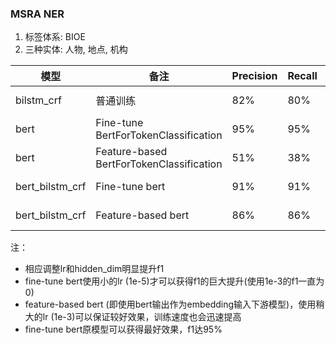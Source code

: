 ### MSRA NER

1. 标签体系: BIOE
2. 三种实体: 人物, 地点, 机构 

| 模型  |备注  | Precision |Recall   |F1  |Time/Epoch  | 参数|
|---|---|---|---|---|---|---|
| bilstm_crf  |  普通训练 | 82%  | 80%  | 81%  |25min/15   | lr=1e-3,batch_size=200,max_len=150,embedding_dim=100,hidden_dim=200 |
| bert  | Fine-tune BertForTokenClassification |95%  |95%   | 95%  | 1.5h/11  | lr=1e-5,batch_size=32,max_len=150,embedding_dim=768  |
| bert  | Feature-based BertForTokenClassification| 51%  | 38%  | 44%  | 50min/10 |lr=1e-3,batch_size=32,max_len=150,embedding_dim=768  |
| bert_bilstm_crf  | Fine-tune bert | 91%  | 91%  | 91%  | 30min/16  |lr=1e-5,batch_size=200,max_len=150,embedding_dim=768,hidden_dim=500(lstm)  |
| bert_bilstm_crf  | Feature-based bert| 86%  | 86%  | 86%  | 30min/43 |lr=1e-3,batch_size=200,max_len=150,embedding_dim=768,hidden_dim=500(lstm)  |


注：

* 相应调整lr和hidden_dim明显提升f1
* fine-tune bert使用小的lr (1e-5)才可以获得f1的巨大提升(使用1e-3的f1一直为0)
* feature-based bert (即使用bert输出作为embedding输入下游模型)，使用稍大的lr (1e-3)可以保证较好效果，训练速度也会迅速提高
* fine-tune bert原模型可以获得最好效果，f1达95%